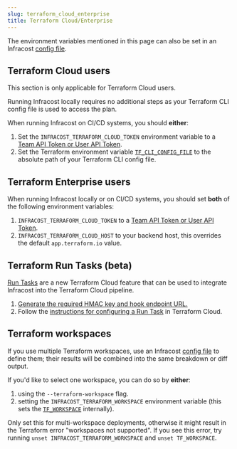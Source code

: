```yaml
---
slug: terraform_cloud_enterprise
title: Terraform Cloud/Enterprise
---
```


The environment variables mentioned in this page can also be set in an Infracost [config file](/docs/multi_project/config_file).

## Terraform Cloud users

This section is only applicable for Terraform Cloud users.

Running Infracost locally requires no additional steps as your Terraform CLI config file is used to access the plan.

When running Infracost on CI/CD systems, you should **either**:
1. Set the `INFRACOST_TERRAFORM_CLOUD_TOKEN` environment variable to a [Team API Token or User API Token](https://www.terraform.io/docs/cloud/users-teams-organizations/api-tokens.html).
2. Set the Terraform environment variable [`TF_CLI_CONFIG_FILE`](https://www.terraform.io/docs/commands/environment-variables.html#tf_cli_config_file) to the absolute path of your Terraform CLI config file.

## Terraform Enterprise users

When running Infracost locally or on CI/CD systems, you should set **both** of the following environment variables:
1. `INFRACOST_TERRAFORM_CLOUD_TOKEN` to a [Team API Token or User API Token](https://www.terraform.io/docs/cloud/users-teams-organizations/api-tokens.html).
2. `INFRACOST_TERRAFORM_CLOUD_HOST` to your backend host, this overrides the default `app.terraform.io` value.

## Terraform Run Tasks (beta)

[Run Tasks](https://www.terraform.io/docs/cloud/workspaces/run-tasks.html) are a new Terraform Cloud feature that can be used to integrate Infracost into the Terraform Cloud pipeline.  
1. [Generate the required HMAC key and hook endpoint URL.](https://dashboard.infracost.io/tfcSignup) 
2. Follow the [instructions for configuring a Run Task](https://www.terraform.io/docs/cloud/workspaces/run-tasks.html#configuring-a-run-task) in Terraform Cloud.

## Terraform workspaces

If you use multiple Terraform workspaces, use an Infracost [config file](/docs/multi_project/config_file) to define them; their results will be combined into the same breakdown or diff output.

If you'd like to select one workspace, you can do so by **either**:
1. using the `--terraform-workspace` flag.
2. setting the `INFRACOST_TERRAFORM_WORKSPACE` environment variable (this sets the [`TF_WORKSPACE`](https://www.terraform.io/docs/cli/config/environment-variables.html#tf_workspace) internally).

Only set this for multi-workspace deployments, otherwise it might result in the Terraform error "workspaces not supported". If you see this error, try running `unset INFRACOST_TERRAFORM_WORKSPACE` and `unset TF_WORKSPACE`.
